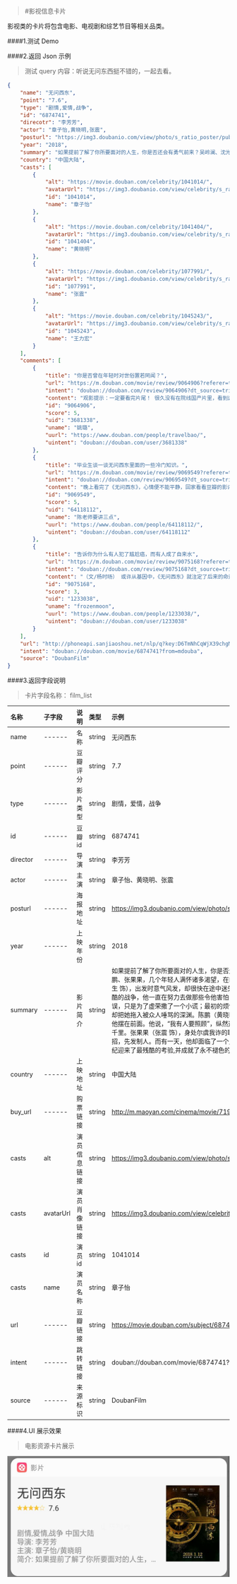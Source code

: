 >#影视信息卡片

影视类的卡片将包含电影、电视剧和综艺节目等相关品类。

####1.测试 Demo
[^_^]:{%fbq%}
[^_^]:term:##影视名称##
[^_^]:ner:##FILM##
[^_^]:{%endfbq%}
{%fbq%}
term:##影视名称##
ner:##FILM##
{%endfbq%}



####2.返回 Json 示例
>测试 query 内容：听说无问东西挺不错的，一起去看。

```json
{
    "name": "无问西东",
    "point": "7.6",
    "type": "剧情,爱情,战争",
    "id": "6874741",
    "direcotr": "李芳芳",
    "actor": "章子怡,黄晓明,张震",
    "posturl": "https://img3.doubanio.com/view/photo/s_ratio_poster/public/p2507572275.jpg",
    "year": "2018",
    "summary": "如果提前了解了你所要面对的人生，你是否还会有勇气前来？吴岭澜、沈光耀、王敏佳、陈鹏、张果果，几个年轻人满怀诸多渴望，在四个非同凡响的时空中一路前行。\n吴岭澜（陈楚生 饰），出发时意气风发，却很快在途中迷失了方向。沈光耀（王力宏 饰），自愿参与了最残酷的战争，他一直在努力去做那些令他害怕，但重要的事。王敏佳（章子怡 饰）最初的错误，只是为了虚荣撒了一个小谎；最初的烦恼，只是在两个优秀的男人中选择一个。但命运，却把她拖入被众人唾骂的深渊。陈鹏（黄晓明 饰）把爱情摆在了理想前面，但爱情却没有把他摆在前面。他说，“我有人要照顾”，纵然这意味着与所有人作对，意味着要和她一起被放逐千里。张果果（张震 饰），身处尔虞我诈的职场，“赢”是他的习惯。为了赢，他总是见招拆招，先发制人。而有一天，他却面临了一个比“赢”更重要的选择。这几个年轻人，在最好的年纪迎来了最残酷的考验,并成就了永不褪色的青春传奇。",
    "country": "中国大陆",
    "casts": [
        {
            "alt": "https://movie.douban.com/celebrity/1041014/",
            "avatarUrl": "https://img3.doubanio.com/view/celebrity/s_ratio_celebrity/public/p1359895311.0.jpg",
            "id": "1041014",
            "name": "章子怡"
        },
        {
            "alt": "https://movie.douban.com/celebrity/1041404/",
            "avatarUrl": "https://img3.doubanio.com/view/celebrity/s_ratio_celebrity/public/p1472787652.32.jpg",
            "id": "1041404",
            "name": "黄晓明"
        },
        {
            "alt": "https://movie.douban.com/celebrity/1077991/",
            "avatarUrl": "https://img1.doubanio.com/view/celebrity/s_ratio_celebrity/public/p1453574419.48.jpg",
            "id": "1077991",
            "name": "张震"
        },
        {
            "alt": "https://movie.douban.com/celebrity/1045243/",
            "avatarUrl": "https://img3.doubanio.com/view/celebrity/s_ratio_celebrity/public/p21771.jpg",
            "id": "1045243",
            "name": "王力宏"
        }
    ],
    "comments": [
        {
            "title": "你是否曾在年轻时对世俗置若罔闻？",
            "url": "https://m.douban.com/movie/review/9064906?referer=trio",
            "intent": "douban://douban.com/review/9064906?dt_source=trio",
            "content": "观影提示：一定要看完片尾！ 很久没有在院线国产片里，看到这样一部立意如此高、底蕴如此深厚的影片了。 四代人，四个故事，穿越了一个世纪，交相呼应。从清华学堂、到西南联合大学、再到清华大学，高等学府孕育...",
            "id": "9064906",
            "score": 5,
            "uid": "3681338",
            "uname": "姚璐",
            "uurl": "https://www.douban.com/people/travelbao/",
            "uintent": "douban://douban.com/user/3681338"
        },
        {
            "title": "毕业生谈一谈无问西东里面的一些冷门知识。",
            "url": "https://m.douban.com/movie/review/9069549?referer=trio",
            "intent": "douban://douban.com/review/9069549?dt_source=trio",
            "content": "晚上看完了《无问西东》，心情便不能平静，回家看看豆瓣的影评，毁誉参半。高的捧上天，奉为神作；低的贬下地，恨不得踩上一万只脚。而我，作为普通毕业生，只想给大家补充一些知识，希望能够帮助大家更好地理解...",
            "id": "9069549",
            "score": 5,
            "uid": "64118112",
            "uname": "陈老师要讲三点",
            "uurl": "https://www.douban.com/people/64118112/",
            "uintent": "douban://douban.com/user/64118112"
        },
        {
            "title": "告诉你为什么有人犯了尴尬癌，而有人成了自来水",
            "url": "https://m.douban.com/movie/review/9075168?referer=trio",
            "intent": "douban://douban.com/review/9075168?dt_source=trio",
            "content": "（文/杨时旸） 或许从基因中，《无问西东》就注定了后来的命运，无论是莫名被雪藏多年，还是上映后两极化的评论，这一切都与这部电影的性质与拍摄方式无法分割。 众所周知，它是一部向清华大学百年纪念献礼的电影...",
            "id": "9075168",
            "score": 3,
            "uid": "1233038",
            "uname": "frozenmoon",
            "uurl": "https://www.douban.com/people/1233038/",
            "uintent": "douban://douban.com/user/1233038"
        }
    ],
    "url": "http://phoneapi.sanjiaoshou.net/nlp/q?key:D6TmNhCqWjX39chgMLYEqGLIRjsO8sa2-EOZnLU25WFN_iFQOrAoGsp6LcDXSLqf_yM8srBf-V3GH4wvvPS0Je-_EFV09jXY7YwmWX9QyoY4wEu_G2QGSYBFtSYI9wKGdN44Hj1xnUK73RgwfmsKPQ==",
    "intent": "douban://douban.com/movie/6874741?from=mdouba",
    "source": "DoubanFilm"
}
```
####3.返回字段说明
>卡片字段名称：<font clor="blue"> film_list </font>

|名称|子字段|说明|类型|示例|
|:---|:---|:---|:---|:---|
|name|------|名称|string|无问西东|
|point|------| 豆瓣评分 |string  |7.7  |
|type|------| 影片类型| string|剧情，爱情，战争 |
|id|------| 豆瓣id|string |6874741 |
|director|------| 导演|string |李芳芳 |
|actor|------| 主演|string |章子怡、黄晓明、张震 |
|posturl| ------|海报地址|string | https://img3.doubanio.com/view/photo/s_ratio_poster/public/p2507572275.jpg|
|year|------| 上映年份| string| 2018|
|summary|------| 影片简介| string| 如果提前了解了你所要面对的人生，你是否还会有勇气前来？吴岭澜、沈光耀、王敏佳、陈鹏、张果果，几个年轻人满怀诸多渴望，在四个非同凡响的时空中一路前行。\n吴岭澜（陈楚生 饰），出发时意气风发，却很快在途中迷失了方向。沈光耀（王力宏 饰），自愿参与了最残酷的战争，他一直在努力去做那些令他害怕，但重要的事。王敏佳（章子怡 饰）最初的错误，只是为了虚荣撒了一个小谎；最初的烦恼，只是在两个优秀的男人中选择一个。但命运，却把她拖入被众人唾骂的深渊。陈鹏（黄晓明 饰）把爱情摆在了理想前面，但爱情却没有把他摆在前面。他说，“我有人要照顾”，纵然这意味着与所有人作对，意味着要和她一起被放逐千里。张果果（张震 饰），身处尔虞我诈的职场，“赢”是他的习惯。为了赢，他总是见招拆招，先发制人。而有一天，他却面临了一个比“赢”更重要的选择。这几个年轻人，在最好的年纪迎来了最残酷的考验,并成就了永不褪色的青春传奇。|
|country| ------|上映地址| string| 中国大陆|
|buy_url| ------|购票链接| string| http://m.maoyan.com/cinema/movie/71946|
|casts|alt|演员信息链接|string | https://img3.doubanio.com/view/photo/s_ratio_poster/public/p2507572275.jpg|
|casts|avatarUrl| 演员肖像链接|string |https://img3.doubanio.com/view/celebrity/s_ratio_celebrity/public/p1359895311.0.jpg |
|casts|id|演员id |string |1041014|
|casts|name| 演员名称| string|章子怡 |
|url|------| 豆瓣链接| string| https://movie.douban.com/subject/6874741|
|intent|------|跳转链接 | string|douban://douban.com/movie/6874741?from=mdouba |
|source|------|来源标识 |string | DoubanFilm|
####4.UI 展示效果
>电影资源卡片展示

<div align="center">
<img src="/assets/chapter1/film.png" align="center" alt="电影资源卡片实例">
</div>


